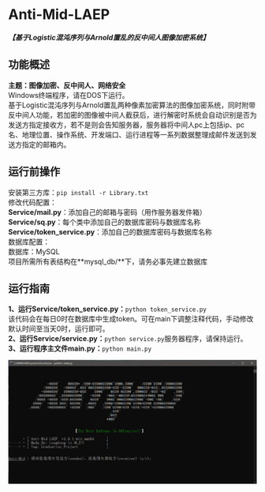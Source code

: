 # Anti-Mid-LAEP
***【基于Logistic混沌序列与Arnold置乱的反中间人图像加密系统】***

## 功能概述
**主题：图像加密、反中间人、网络安全**  
Windows终端程序，请在DOS下运行。  
基于Logistic混沌序列与Arnold置乱两种像素加密算法的图像加密系统，同时附带反中间人功能，若加密的图像被中间人截获后，进行解密时系统会自动识别是否为发送方指定接收方，若不是则会告知服务器，服务器将中间人pc上包括ip、pc名、地理位置、操作系统、开发端口、运行进程等一系列数据整理成邮件发送到发送方指定的邮箱内。

## 运行前操作
安装第三方库：`pip install -r Library.txt`  
修改代码配置：  
**Service/mail.py**：添加自己的邮箱与密码（用作服务器发件箱）  
**Service/sq.py**：每个类中添加自己的数据库密码与数据库名称  
**Service/token_service.py**：添加自己的数据库密码与数据库名称  
数据库配置：  
数据库：MySQL  
项目所需所有表结构在**mysql_db/**下，请务必事先建立数据库  

## 运行指南
**1、运行Service/token_service.py：**`python token_service.py`  
该代码会在每日0时在数据库中生成token。可在main下调整注释代码，手动修改默认时间至当天0时，运行即可。  
**2、运行Service/service.py：**`python service.py`服务器程序，请保持运行。  
**3、运行程序主文件main.py：**`python main.py`  

![](display.png)

